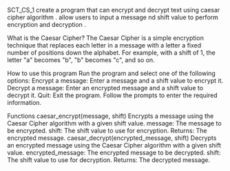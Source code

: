SCT_CS_1
create a program that can encrypt and decrypt text using caesar cipher algorithm . allow users to input a message nd shift value to perform encryption and decryption .

What is the Caesar Cipher?
The Caesar Cipher is a simple encryption technique that replaces each letter in a message with a letter a fixed number of positions down the alphabet. For example, with a shift of 1, the letter "a" becomes "b", "b" becomes "c", and so on.

How to use this program
Run the program and select one of the following options: Encrypt a message: Enter a message and a shift value to encrypt it. Decrypt a message: Enter an encrypted message and a shift value to decrypt it. Quit: Exit the program. Follow the prompts to enter the required information.

Functions
caesar_encrypt(message, shift)
Encrypts a message using the Caesar Cipher algorithm with a given shift value.
message: The message to be encrypted.
shift: The shift value to use for encryption.
Returns: The encrypted message.
caesar_decrypt(encrypted_message, shift) Decrypts an encrypted message using the Caesar Cipher algorithm with a given shift value.
encrypted_message: The encrypted message to be decrypted.
shift: The shift value to use for decryption.
Returns: The decrypted message.
